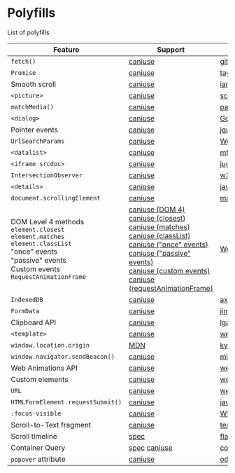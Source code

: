 # Polyfills

List of polyfills

Feature | Support | Polyfill
--------|---------|---------
`fetch()` | [caniuse](https://caniuse.com/#feat=fetch) | [github/fetch](https://github.com/github/fetch)
`Promise` | [caniuse](https://caniuse.com/#feat=promises) | [taylorhakes/promise-polyfill](https://github.com/taylorhakes/promise-polyfill)
Smooth scroll | [caniuse](https://caniuse.com/#feat=css-scroll-behavior) | [iamdustan/smoothscroll](https://github.com/iamdustan/smoothscroll)
`<picture>` | [caniuse](https://caniuse.com/#feat=picture) | [scottjehl/picturefill](https://github.com/scottjehl/picturefill)
`matchMedia()` | [caniuse](https://caniuse.com/#feat=matchmedia) | [paulirish/matchMedia.js](https://github.com/paulirish/matchMedia.js)
`<dialog>` | [caniuse](https://caniuse.com/#feat=dialog) | [GoogleChrome/dialog-polyfill](https://github.com/GoogleChrome/dialog-polyfill)
Pointer events | [caniuse](https://caniuse.com/#feat=pointer) | [jquery/PEP](https://github.com/jquery/PEP)
`UrlSearchParams` | [caniuse](https://caniuse.com/#feat=urlsearchparams) | [WebReflection/url-search-params](https://github.com/WebReflection/url-search-params)
`<datalist>` | [caniuse](https://caniuse.com/#search=datalist) | [mfranzke/datalist-polyfill](https://github.com/mfranzke/datalist-polyfill)
`<iframe srcdoc>` | [caniuse](https://caniuse.com/#feat=iframe-srcdoc) | [jugglinmike/srcdoc-polyfill](https://github.com/jugglinmike/srcdoc-polyfill)
`IntersectionObserver` | [caniuse](https://caniuse.com/#feat=intersectionobserver) | [w3c/IntersectionObserver](https://github.com/w3c/IntersectionObserver/tree/master/polyfill)
`<details>` | [caniuse](https://caniuse.com/#feat=details) | [javan/details-element-polyfill](https://github.com/javan/details-element-polyfill)
`document.scrollingElement` | [caniuse](https://caniuse.com/#feat=document-scrollingelement) | [mathiasbynens/document.scrollingElement](https://github.com/mathiasbynens/document.scrollingElement)
DOM Level 4 methods <br> `element.closest` <br> `element.matches` <br> `element.classList` <br> "once" events <br> "passive" events <br> Custom events <br> `RequestAnimationFrame` | [caniuse (DOM 4)](https://caniuse.com/#feat=dom-manip-convenience) <br> [caniuse (closest)](https://caniuse.com/#feat=element-closest) <br> [caniuse (matches)](https://caniuse.com/#search=matches) <br> [caniuse (classList)](https://caniuse.com/#feat=classlist) <br> [caniuse ("once" events)](https://caniuse.com/#feat=once-event-listener) <br> [caniuse ("passive" events)](https://caniuse.com/#feat=passive-event-listener) <br> [caniuse (custom events)](https://caniuse.com/#feat=customevent) <br> [caniuse (requestAnimationFrame)](https://caniuse.com/#feat=requestanimationframe) | [WebReflection/dom4](https://github.com/WebReflection/dom4)
`IndexedDB` | [caniuse](https://caniuse.com/#feat=indexeddb) | [axemclion/IndexedDBShim](https://github.com/axemclion/IndexedDBShim)
`FormData` | [caniuse](https://caniuse.com/#feat=xhr2) | [jimmywarting/FormData](https://github.com/jimmywarting/FormData)
Clipboard API | [caniuse](https://caniuse.com/#feat=clipboard) | [lgarron/clipboard-polyfill](https://github.com/lgarron/clipboard-polyfill)
`<template>` | [caniuse](https://caniuse.com/#feat=template) | [webcomponents/template](https://github.com/webcomponents/template)
`window.location.origin` | [MDN](https://developer.mozilla.org/en-US/docs/Web/API/HTMLHyperlinkElementUtils/origin) | [kylewelsby/window-location-origin](https://github.com/kylewelsby/window-location-origin)
`window.navigator.sendBeacon()` | [caniuse](https://caniuse.com/#feat=beacon) | [miguelmota/Navigator.sendBeacon](https://github.com/miguelmota/Navigator.sendBeacon)
Web Animations API | [caniuse](https://caniuse.com/#feat=web-animation) | [web-animations/web-animations-js](https://github.com/web-animations/web-animations-js)
Custom elements | [caniuse](https://caniuse.com/#feat=custom-elementsv1) | [webcomponents/custom-elements](https://github.com/webcomponents/custom-elements)
`URL` | [caniuse](https://caniuse.com/#feat=url) | [webcomponents/URL](https://github.com/webcomponents/URL)
`HTMLFormElement.requestSubmit()` | [caniuse](https://caniuse.com/#feat=mdn-api_htmlformelement_requestsubmit) | [javan/form-request-submit-polyfill](https://github.com/javan/form-request-submit-polyfill)
`:focus-visible` | [caniuse](https://caniuse.com/#feat=mdn-css_selectors_focus-visible) | [WICG/focus-visible](https://github.com/WICG/focus-visible)
Scroll-to-Text fragment | [caniuse](https://caniuse.com/url-scroll-to-text-fragment) | [text-fragments-ts](https://code.treora.com/gerben/text-fragments-ts)
Scroll timeline | [spec](https://drafts.csswg.org/scroll-animations-1/) | [flackr/scroll-timeline](https://github.com/flackr/scroll-timeline)
Container Query | [spec](https://drafts.csswg.org/css-contain-3/) [caniuse](https://caniuse.com/css-container-queries) | [container-query-polyfill](https://github.com/GoogleChromeLabs/container-query-polyfill)
`popover` attribute | [caniuse](https://caniuse.com/mdn-html_global_attributes_popover) | [oddbird/popover-polyfill](https://github.com/oddbird/popover-polyfill)
